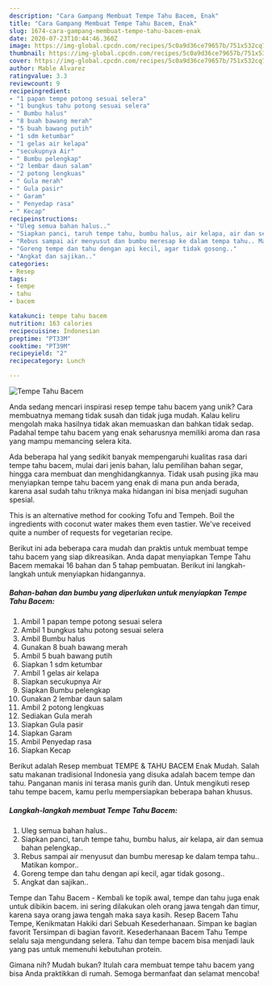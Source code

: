 ```yaml
---
description: "Cara Gampang Membuat Tempe Tahu Bacem, Enak"
title: "Cara Gampang Membuat Tempe Tahu Bacem, Enak"
slug: 1674-cara-gampang-membuat-tempe-tahu-bacem-enak
date: 2020-07-23T10:44:46.360Z
image: https://img-global.cpcdn.com/recipes/5c0a9d36ce79657b/751x532cq70/tempe-tahu-bacem-foto-resep-utama.jpg
thumbnail: https://img-global.cpcdn.com/recipes/5c0a9d36ce79657b/751x532cq70/tempe-tahu-bacem-foto-resep-utama.jpg
cover: https://img-global.cpcdn.com/recipes/5c0a9d36ce79657b/751x532cq70/tempe-tahu-bacem-foto-resep-utama.jpg
author: Mable Alvarez
ratingvalue: 3.3
reviewcount: 9
recipeingredient:
- "1 papan tempe potong sesuai selera"
- "1 bungkus tahu potong sesuai selera"
- " Bumbu halus"
- "8 buah bawang merah"
- "5 buah bawang putih"
- "1 sdm ketumbar"
- "1 gelas air kelapa"
- "secukupnya Air"
- " Bumbu pelengkap"
- "2 lembar daun salam"
- "2 potong lengkuas"
- " Gula merah"
- " Gula pasir"
- " Garam"
- " Penyedap rasa"
- " Kecap"
recipeinstructions:
- "Uleg semua bahan halus.."
- "Siapkan panci, taruh tempe tahu, bumbu halus, air kelapa, air dan semua bahan pelengkap.."
- "Rebus sampai air menyusut dan bumbu meresap ke dalam tempa tahu.. Matikan kompor.."
- "Goreng tempe dan tahu dengan api kecil, agar tidak gosong.."
- "Angkat dan sajikan.."
categories:
- Resep
tags:
- tempe
- tahu
- bacem

katakunci: tempe tahu bacem 
nutrition: 163 calories
recipecuisine: Indonesian
preptime: "PT33M"
cooktime: "PT39M"
recipeyield: "2"
recipecategory: Lunch

---
```



![Tempe Tahu Bacem](https://img-global.cpcdn.com/recipes/5c0a9d36ce79657b/751x532cq70/tempe-tahu-bacem-foto-resep-utama.jpg)

Anda sedang mencari inspirasi resep tempe tahu bacem yang unik? Cara membuatnya memang tidak susah dan tidak juga mudah. Kalau keliru mengolah maka hasilnya tidak akan memuaskan dan bahkan tidak sedap. Padahal tempe tahu bacem yang enak seharusnya memiliki aroma dan rasa yang mampu memancing selera kita.

Ada beberapa hal yang sedikit banyak mempengaruhi kualitas rasa dari tempe tahu bacem, mulai dari jenis bahan, lalu pemilihan bahan segar, hingga cara membuat dan menghidangkannya. Tidak usah pusing jika mau menyiapkan tempe tahu bacem yang enak di mana pun anda berada, karena asal sudah tahu triknya maka hidangan ini bisa menjadi suguhan spesial.

This is an alternative method for cooking Tofu and Tempeh. Boil the ingredients with coconut water makes them even tastier. We&#39;ve received quite a number of requests for vegetarian recipe.


Berikut ini ada beberapa cara mudah dan praktis untuk membuat tempe tahu bacem yang siap dikreasikan. Anda dapat menyiapkan Tempe Tahu Bacem memakai 16 bahan dan 5 tahap pembuatan. Berikut ini langkah-langkah untuk menyiapkan hidangannya.

<!--inarticleads1-->

##### Bahan-bahan dan bumbu yang diperlukan untuk menyiapkan Tempe Tahu Bacem:

1. Ambil 1 papan tempe potong sesuai selera
1. Ambil 1 bungkus tahu potong sesuai selera
1. Ambil  Bumbu halus
1. Gunakan 8 buah bawang merah
1. Ambil 5 buah bawang putih
1. Siapkan 1 sdm ketumbar
1. Ambil 1 gelas air kelapa
1. Siapkan secukupnya Air
1. Siapkan  Bumbu pelengkap
1. Gunakan 2 lembar daun salam
1. Ambil 2 potong lengkuas
1. Sediakan  Gula merah
1. Siapkan  Gula pasir
1. Siapkan  Garam
1. Ambil  Penyedap rasa
1. Siapkan  Kecap


Berikut adalah Resep membuat TEMPE &amp; TAHU BACEM Enak Mudah. Salah satu makanan tradisional Indonesia yang disuka adalah bacem tempe dan tahu. Panganan manis ini terasa manis gurih dan. Untuk mengikuti resep tahu tempe bacem, kamu perlu mempersiapkan beberapa bahan khusus. 

<!--inarticleads2-->

##### Langkah-langkah membuat Tempe Tahu Bacem:

1. Uleg semua bahan halus..
1. Siapkan panci, taruh tempe tahu, bumbu halus, air kelapa, air dan semua bahan pelengkap..
1. Rebus sampai air menyusut dan bumbu meresap ke dalam tempa tahu.. Matikan kompor..
1. Goreng tempe dan tahu dengan api kecil, agar tidak gosong..
1. Angkat dan sajikan..


Tempe dan Tahu Bacem - Kembali ke topik awal, tempe dan tahu juga enak untuk dibikin bacem. ini sering dilakukan oleh orang jawa tengah dan timur, karena saya orang jawa tengah maka saya kasih. Resep Bacem Tahu Tempe, Kenikmatan Hakiki dari Sebuah Kesederhanaan. Simpan ke bagian favorit Tersimpan di bagian favorit. Kesederhanaan Bacem Tahu Tempe selalu saja mengundang selera. Tahu dan tempe bacem bisa menjadi lauk yang pas untuk memenuhi kebutuhan protein. 

Gimana nih? Mudah bukan? Itulah cara membuat tempe tahu bacem yang bisa Anda praktikkan di rumah. Semoga bermanfaat dan selamat mencoba!
